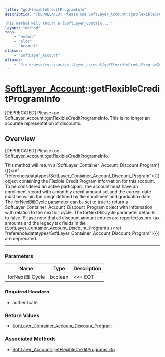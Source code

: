 ```yaml
---
title: "getFlexibleCreditProgramInfo"
description: "[DEPRECATED] Please use SoftLayer_Account::getFlexibleCreditProgramsInfo. 

This method will return a [SoftLayer_Contain... "
layout: "method"
tags:
    - "method"
    - "sldn"
    - "Account"
classes:
    - "SoftLayer_Account"
aliases:
    - "/reference/services/softlayer_account/getFlexibleCreditProgramInfo"
---
```

# [SoftLayer_Account](/reference/services/SoftLayer_Account)::getFlexibleCreditProgramInfo

[DEPRECATED] Please use SoftLayer_Account::getFlexibleCreditProgramsInfo. This is no longer an accurate representation of discounts. 


## Overview 
[DEPRECATED] Please use SoftLayer_Account::getFlexibleCreditProgramsInfo. 

This method will return a [SoftLayer_Container_Account_Discount_Program]({{<ref "reference/datatypes/SoftLayer_Container_Account_Discount_Program">}}) object containing the Flexible Credit Program information for this account. To be considered an active participant, the account must have an enrollment record with a monthly credit amount set and the current date must be within the range defined by the enrollment and graduation date. The forNextBillCycle parameter can be set to true to return a SoftLayer_Container_Account_Discount_Program object with information with relation to the next bill cycle. The forNextBillCycle parameter defaults to false. Please note that all discount amount entries are reported as pre-tax amounts and the legacy tax fields in the [SoftLayer_Container_Account_Discount_Program]({{<ref "reference/datatypes/SoftLayer_Container_Account_Discount_Program">}}) are deprecated. 

-----

### Parameters 
|Name | Type | Description |
| --- | --- | --- |
|forNextBillCycle| boolean| <<< EOT|


### Required Headers
* authenticate


### Return Values
* <a href='/reference/datatypes/SoftLayer_Container_Account_Discount_Program'>SoftLayer_Container_Account_Discount_Program </a>


### Associated Methods

*  [SoftLayer_Account::getFlexibleCreditProgramsInfo](/reference/services/SoftLayer_Account/getFlexibleCreditProgramsInfo )




